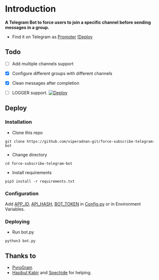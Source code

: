 # Introduction
**A Telegram Bot to force users to join a specific channel before sending messages in a group.**
- Find it on Telegram as [Promoter](https://t.me/ForceSubscribeBot)
[!Deploy](heroku.com/deploy?template=https://github.com/reejit/force-subscribe-telegram-bot.git)
## Todo
- [ ] Add multiple channels support
- [X] Configure different groups with different channels
- [X] Clean messages after completion
- [ ] LOGGER support.
  [![Deploy](https://www.herokucdn.com/deploy/button.svg)](https://heroku.com/deploy?template=https://github.com/reejit/force-subscribe-telegram-bot.git)


## Deploy

### Installation
- Clone this repo
```
git clone https://github.com/viperadnan-git/force-subscribe-telegram-bot
```
- Change directory
```
cd force-subscribe-telegram-bot
```
- Install requirements
```
pip3 install -r requirements.txt
```

### Configuration
Add [APP_ID](https://my.telegram.org/apps), [API_HASH](https://my.telegram.org/apps), [BOT_TOKEN](https://t.me/botfather) in [Config.py](Config.py) or in Environment Variables.

### Deploying
- Run bot.py
```
python3 bot.py
```

## Thanks to
- [PyroGram](https://PyroGram.org)
- [Hasibul Kabir](https://GitHub.com/hasibulkabir) and [Spechide](https://GitHub.com/spechide) for helping.
